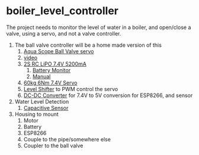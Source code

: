 # boiler_level_controller
The project needs to monitor the level of water in a boiler, and open/close a valve, using a servo, and not a valve controller.
1. The ball valve controller will be a home made version of this 
	1. [Aqua Scope Ball Valve servo](https://shop.zwave.eu/products/sensors/other/2567/aqua-scope-ball-valve-servo) 
	2. [video](https://youtu.be/0Z5sKuWwWZ8)
	3. [2S RC LiPO 7.4V 5200mA](https://www.amazon.com/Zeee-5200mAh-Battery-Vehicles-Airplane/dp/B07MJ9H47D/ref=sr_1_7?keywords=2S+battery+for+power+supply+6-8.4V&qid=1636903390&s=toys-and-games&sr=1-7)
		1. [Battery Monitor](https://hobbyking.com/en_us/hobby-king-battery-monitor-2s.html)
		2. [Manual](https://cdn-global-hk.hobbyking.com/media/file/454990207X350250X3.jpg)
	5. [60kg 6Nm 7.4V Servo](https://www.amazon.com/ANNIMOS-Digital-Voltage-Stainless-Waterproof/dp/B07KTSCN4)
	6. [Level Shifter](https://www.pololu.com/product-info-merged/2595) to PWM control the servo
	7. [DC-DC Converter](https://www.sparkfun.com/products/15208) for 7.4V to 5V conversion for ESP8266, and sensor
2. Water Level Detection
	1. [Capacitive Sensor](https://wiki.dfrobot.com/Non_Contact_Capacitive_Liquid_Level_Sensor_SKU_SEN0368)
2. Housing to mount
	1. Motor
	2. Battery
	3. ESP8266
	4. Couple to the pipe/somewhere else
	5. Coupler to the ball valve
